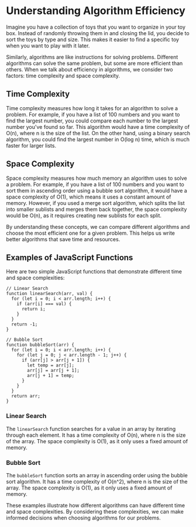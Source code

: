 # Understanding Algorithm Efficiency

Imagine you have a collection of toys that you want to organize in your toy box. Instead of randomly throwing them in and closing the lid, you decide to sort the toys by type and size. This makes it easier to find a specific toy when you want to play with it later.

Similarly, algorithms are like instructions for solving problems. Different algorithms can solve the same problem, but some are more efficient than others. When we talk about efficiency in algorithms, we consider two factors: time complexity and space complexity.

## Time Complexity

Time complexity measures how long it takes for an algorithm to solve a problem. For example, if you have a list of 100 numbers and you want to find the largest number, you could compare each number to the largest number you've found so far. This algorithm would have a time complexity of O(n), where n is the size of the list. On the other hand, using a binary search algorithm, you could find the largest number in O(log n) time, which is much faster for larger lists.

## Space Complexity

Space complexity measures how much memory an algorithm uses to solve a problem. For example, if you have a list of 100 numbers and you want to sort them in ascending order using a bubble sort algorithm, it would have a space complexity of O(1), which means it uses a constant amount of memory. However, if you used a merge sort algorithm, which splits the list into smaller sublists and merges them back together, the space complexity would be O(n), as it requires creating new sublists for each split.

By understanding these concepts, we can compare different algorithms and choose the most efficient one for a given problem. This helps us write better algorithms that save time and resources.

## Examples of JavaScript Functions

Here are two simple JavaScript functions that demonstrate different time and space complexities:

```
// Linear Search
function linearSearch(arr, val) {
  for (let i = 0; i < arr.length; i++) {
    if (arr[i] === val) {
      return i;
    }
  }
  return -1;
}

// Bubble Sort
function bubbleSort(arr) {
  for (let i = 0; i < arr.length; i++) {
    for (let j = 0; j < arr.length - 1; j++) {
      if (arr[j] > arr[j + 1]) {
        let temp = arr[j];
        arr[j] = arr[j + 1];
        arr[j + 1] = temp;
      }
    }
  }
  return arr;
}
```

### Linear Search

The `linearSearch` function searches for a value in an array by iterating through each element. It has a time complexity of O(n), where n is the size of the array. The space complexity is O(1), as it only uses a fixed amount of memory.

### Bubble Sort

The `bubbleSort` function sorts an array in ascending order using the bubble sort algorithm. It has a time complexity of O(n^2), where n is the size of the array. The space complexity is O(1), as it only uses a fixed amount of memory.

These examples illustrate how different algorithms can have different time and space complexities. By considering these complexities, we can make informed decisions when choosing algorithms for our problems.
